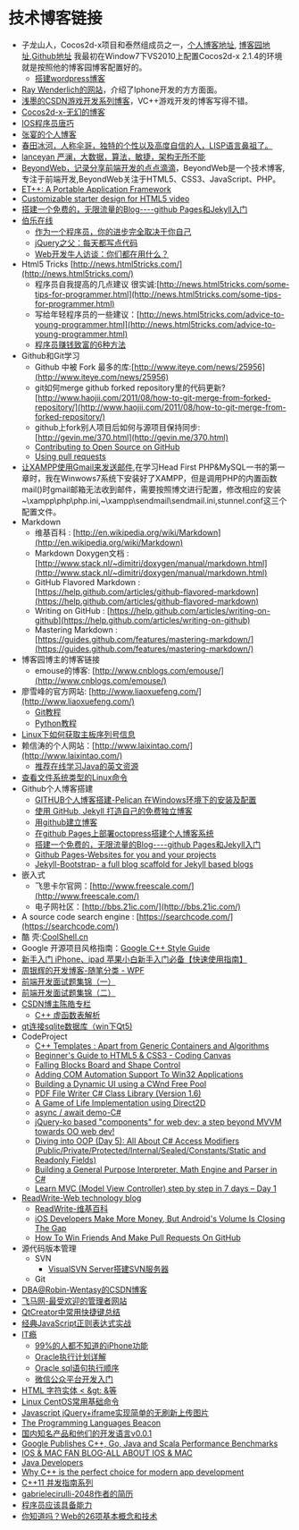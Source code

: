# 技术博客链接

* 子龙山人，Cocos2d-x项目和泰然组成员之一，[个人博客地址](http://www.zilongshanren.com/), [博客园地址](http://www.cnblogs.com/andyque/),[Github地址](https://github.com/andyque) 我最初在Window7下VS2010上配置Cocos2d-x 2.1.4的环境就是按照他的博客园博客配置好的。
  * [搭建wordpress博客](http://4gamers.cn/archives/267)
* [Ray Wenderlich的网站](http://www.raywenderlich.com/)，介绍了Iphone开发的方方面面。 
* [浅墨的CSDN游戏开发系列博客](http://blog.csdn.net/zhmxy555/article/category/1104646)，VC++游戏开发的博客写得不错。
* [Cocos2d-x-无幻的博客](http://blog.csdn.net/akof1314/article/category/1175224)
* [IOS程序员唐巧](http://blog.devtang.com/)
* [张宴的个人博客](http://blog.s135.com/)
* [春田冰河，人称伞哥，独特的个性以及高度自信的人，LISP语言鼻祖了。](http://tianchunbinghe.blog.163.com/)
* [lanceyan 严澜，大数据，算法，敏捷，架构无所不能](http://www.lanceyan.com/)
* [BeyondWeb，记录分享前端开发的点点滴滴](http://beyondweb.cn/)，BeyondWeb是一个技术博客,专注于前端开发,BeyondWeb关注于HTML5、CSS3、JavaScript、PHP。
* [ET++: A Portable Application Framework](http://www.flowerfire.com/cs497rej/et++/)
* [Customizable starter design for HTML5 video](http://www.adobe.com/devnet/dreamweaver/articles/dw-template-html5video.html)
* [搭建一个免费的，无限流量的Blog----github Pages和Jekyll入门](http://www.ruanyifeng.com/blog/2012/08/blogging_with_jekyll.html)
* [伯乐在线](http://blog.jobbole.com/)
  * [作为一个程序员，你的进步完全取决于你自己](http://blog.jobbole.com/68875/)
  * [jQuery之父：每天都写点代码](http://blog.jobbole.com/68875/)
  * [Web开发牛人访谈：你们都在用什么？](http://blog.jobbole.com/41251/)
* Html5 Tricks [http://news.html5tricks.com/](http://news.html5tricks.com/)
  * 程序员自我提高的几点建议 很实诚:[http://news.html5tricks.com/some-tips-for-programmer.html](http://news.html5tricks.com/some-tips-for-programmer.html)
  * 写给年轻程序员的一些建议：[http://news.html5tricks.com/advice-to-young-programmer.html](http://news.html5tricks.com/advice-to-young-programmer.html)
  * [程序员赚钱致富的6种方法](http://news.html5tricks.com/6-ways-programmer-make-money.html)
* Github和Git学习
  * Github 中被 Fork 最多的库:[http://www.iteye.com/news/25956](http://www.iteye.com/news/25956)
  * git如何merge github forked repository里的代码更新? [http://www.haojii.com/2011/08/how-to-git-merge-from-forked-repository/](http://www.haojii.com/2011/08/how-to-git-merge-from-forked-repository/)
  * github上fork别人项目后如何与源项目保持同步: [http://gevin.me/370.html](http://gevin.me/370.html)
  * [Contributing to Open Source on GitHub](https://guides.github.com/activities/contributing-to-open-source/)
  * [Using pull requests](https://help.github.com/articles/using-pull-requests)
* [让XAMPP使用Gmail来发送邮件](http://paranimage.com/send-mail-by-gmail-for-xampp/),在学习Head First PHP&MySQL一书的第一章时，我在Winwows7系统下安装好了XAMPP，但是调用PHP的内置函数mail()时gmail邮箱无法收到邮件，需要按照博文进行配置，修改相应的安装~\xampp\php\php.ini,~\xampp\sendmail\sendmail.ini,stunnel.conf这三个配置文件。
* Markdown
  * 维基百科 : [http://en.wikipedia.org/wiki/Markdown](http://en.wikipedia.org/wiki/Markdown)
  * Markdown Doxygen文档 :[http://www.stack.nl/~dimitri/doxygen/manual/markdown.html](http://www.stack.nl/~dimitri/doxygen/manual/markdown.html) 
  * GitHub Flavored Markdown : [https://help.github.com/articles/github-flavored-markdown](https://help.github.com/articles/github-flavored-markdown)
  * Writing on GitHub : [https://help.github.com/articles/writing-on-github](https://help.github.com/articles/writing-on-github)
  * Mastering Markdown : [https://guides.github.com/features/mastering-markdown/](https://guides.github.com/features/mastering-markdown/)
* 博客园博主的博客链接
  * emouse的博客: [http://www.cnblogs.com/emouse/](http://www.cnblogs.com/emouse/)
* 廖雪峰的官方网站: [http://www.liaoxuefeng.com/](http://www.liaoxuefeng.com/)
  * [Git教程](http://www.liaoxuefeng.com/wiki/0013739516305929606dd18361248578c67b8067c8c017b000)
  * [Python教程](http://www.liaoxuefeng.com/wiki/001374738125095c955c1e6d8bb493182103fac9270762a000)
* [Linux下如何获取主板序列号信息](http://bbs.chinaunix.net/thread-2206403-1-1.html)
* 赖信涛的个人网站：[http://www.laixintao.com/](http://www.laixintao.com/)
  * [推荐在线学习Java的英文资源](http://www.laixintao.com/posts/640)
* [查看文件系统类型的Linux命令](http://www.cnblogs.com/hnrainll/archive/2011/06/23/2088246.html)
* Github个人博客搭建
  * [GITHUB个人博客搭建-Pelican 在Windows环境下的安装及配置](http://www.cnblogs.com/ballwql/p/pelican.html)
  * [使用 GitHub, Jekyll 打造自己的免费独立博客](http://blog.csdn.net/on_1y/article/details/19259435)
  * [用github建立博客](http://ce.sysu.edu.cn/hope/Item/103719.aspx)
  * [在github Pages上部署octopress搭建个人博客系统](http://blog.csdn.net/caiqinghua0201/article/details/10371409)
  * [搭建一个免费的，无限流量的Blog----github Pages和Jekyll入门](http://www.ruanyifeng.com/blog/2012/08/blogging_with_jekyll.html)
  * [Github Pages-Websites for you and your projects](https://pages.github.com/)
  * [Jekyll-Bootstrap- a full blog scaffold for Jekyll based blogs](http://jekyllbootstrap.com/)
* 嵌入式
  * 飞思卡尔官网：[http://www.freescale.com/](http://www.freescale.com/)
  * 电子网社区：[http://bbs.21ic.com/](http://bbs.21ic.com/)
* A source code search engine : [https://searchcode.com/](https://searchcode.com/)
* 酷 壳:[CoolShell.cn](http://coolshell.cn/)
* Google 开源项目风格指南：[Google C++ Style Guide](http://zh-google-styleguide.readthedocs.org/en/latest/contents/)
* [新手入门 iPhone、ipad 苹果小白新手入门必备【快速使用指南】](http://ibbs.91.com/thread-1561603-1-1.html)
* [周银辉的开发博客-随笔分类 - WPF](http://www.cnblogs.com/zhouyinhui/category/86467.html)
* [前端开发面试题集锦（一）](http://blog.csdn.net/ruizhengyun/article/details/35988289)
* [ 前端开发面试题集锦（二）](http://blog.csdn.net/ruizhengyun/article/details/35990209)
* [CSDN博主陈皓专栏](http://blog.csdn.net/haoel)
  * [C++ 虚函数表解析](http://blog.csdn.net/haoel/article/details/1948051/)
* [qt连接sqlite数据库（win下Qt5)](http://blog.csdn.net/xhu_eternalcc/article/details/12683587)
* CodeProject
  * [C++ Templates : Apart from Generic Containers and Algorithms](http://www.codeproject.com/Articles/791461/Cplusplus-Templates-Apart-from-Generic-Containers)
  * [Beginner's Guide to HTML5 & CSS3 - Coding Canvas](http://www.codeproject.com/Articles/766162/Beginners-Guide-to-HTML-CSS-Coding-Canvas)
  * [Falling Blocks Board and Shape Control](http://www.codeproject.com/Articles/10668/Falling-Blocks-Board-and-Shape-Control)
  * [Adding COM Automation Support To Win32 Applications](http://www.codeproject.com/Articles/758768/Adding-COM-Automation-Support-To-Win-Application)
  * [Building a Dynamic UI using a CWnd Free Pool](http://www.codeproject.com/Articles/17043/Building-a-Dynamic-UI-using-a-CWnd-Free-Pool)
  * [PDF File Writer C# Class Library (Version 1.6)](http://www.codeproject.com/Articles/570682/PDF-File-Writer-Csharp-Class-Library-Version)
  * [A Game of Life Implementation using Direct2D](http://www.codeproject.com/Articles/796626/A-Game-of-Life-Implementation-using-Direct-D)
  * [async / await demo-C#](http://www.codeproject.com/Articles/791286/async-await-demo)
  * [jQuery-ko based "components" for web dev: a step beyond MVVM towards OO web dev!](http://www.codeproject.com/Articles/795981/jQuery-ko-based-components-for-web-dev-a-step-beyo)
  * [Diving into OOP (Day 5): All About C# Access Modifiers (Public/Private/Protected/Internal/Sealed/Constants/Static and Readonly Fields)](http://www.codeproject.com/Articles/792326/Diving-into-OOP-Day-All-About-Csharp-Access-Modifi)
  * [Building a General Purpose Interpreter, Math Engine and Parser in C#](http://www.codeproject.com/Articles/500327/Building-a-General-Purpose-Interpreter-Math-Engine)
  * [Learn MVC (Model View Controller) step by step in 7 days – Day 1](http://www.codeproject.com/Articles/207797/Learn-MVC-Model-View-Controller-step-by-step-in)
* [ReadWrite-Web technology blog](http://readwrite.com/)
  * [ReadWrite-维基百科](http://en.wikipedia.org/wiki/ReadWriteWeb)
  * [iOS Developers Make More Money, But Android's Volume Is Closing The Gap](http://readwrite.com/2014/07/04/ios-developer-android-developer-earnings-gap)
  * [How To Win Friends And Make Pull Requests On GitHub](http://readwrite.com/2014/07/02/github-pull-request-etiquette)
* 源代码版本管理
  * SVN
    * [VisualSVN Server搭建SVN服务器](http://398198920.blog.163.com/blog/static/335292252009112052627200/)
  * Git
* [DBA@Robin-Wentasy的CSDN博客](http://blog.csdn.net/justdb)
* [飞马网-最受欢迎的管理者网站](http://fmi.com.cn/)
* [QtCreator中常用快捷键总结](http://kb.cnblogs.com/kb/76758/)
* [经典JavaScript正则表达式实战](http://www.cnblogs.com/gdjlc/archive/2010/07/14/2086892.html)
* [IT瘾](http://itindex.net/)
  * [99%的人都不知道的iPhone功能](http://itindex.net/detail/50356-iphone) 
  * [Oracle执行计划详解](http://itindex.net/detail/50360-oracle-%E8%AE%A1%E5%88%92)
  * [Oracle sql语句执行顺序](http://itindex.net/detail/50354-oracle-sql-%E8%AF%AD%E5%8F%A5)
  * [微信公众平台开发入门](http://itindex.net/detail/50336-%E5%BE%AE%E4%BF%A1-%E5%85%AC%E4%BC%97-%E5%BC%80%E5%8F%91)
* [HTML 字符实体 &lt; &gt: &amp;等](http://lidongbest5.com/blog/5/)
* [Linux CentOS常用基础命令](http://lidongbest5.com/blog/3/)
* [Javascript jQuery+iframe实现简单的无刷新上传图片](http://lidongbest5.com/blog/4/)
* [The Programming Languages Beacon](http://www.lextrait.com/vincent/implementations.html)
* [国内知名产品和他们的开发语言v0.0.1](http://blog.csdn.net/leezy_2000/article/details/7082852)
* [Google Publishes C++, Go, Java and Scala Performance Benchmarks](http://readwrite.com/2011/06/06/cpp-go-java-scala-performance-benchmark)
* [IOS & MAC FAN BLOG-ALL ABOUT IOS & MAC](http://www.macsfan.com/)
* [Java Developers](http://nsainsbury.svbtle.com/java-developers)
* [Why C++ is the perfect choice for modern app development](http://betanews.com/2014/07/22/why-c-is-the-perfect-choice-for-modern-app-development/)
* [C++11 并发指南系列](http://www.cnblogs.com/haippy/category/505027.html)
* [gabrielecirulli-2048作者的简历](http://gabrielecirulli.com/resume)
* [程序员应该具备能力](http://www.itjhwd.com/cxyyjbdnl/)
* [你知道吗？Web的26项基本概念和技术](http://www.yyyweb.com/2369.html)


